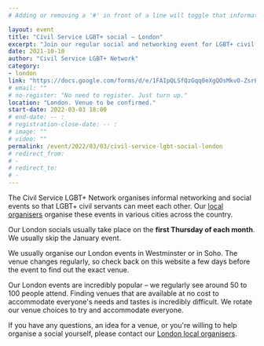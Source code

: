 ```yaml
---
# Adding or removing a '#' in front of a line will toggle that information off and on from being processed. 

layout: event
title: "Civil Service LGBT+ social – London"
excerpt: "Join our regular social and networking event for LGBT+ civil servants based in and around London."
date: 2021-10-10
author: "Civil Service LGBT+ Network"
category: 
- london
link: "https://docs.google.com/forms/d/e/1FAIpQLSfQzGqq0eXgQOsMkvO-ZsrPRBO7rlITr2VnTR0Y1IaCN_ZRuA/viewform?usp=sf_link"
# email: ""
# no-register: "No need to register. Just turn up."
location: "London. Venue to be confirmed."
start-date: 2022-03-03 18:00
# end-date: -- :
# registration-close-date: -- :
# image: ""
# video: ""
permalink: /event/2022/03/03/civil-service-lgbt-social-london
# redirect_from: 
# - 
# redirect_to: 
# - 
---
```


The Civil Service LGBT+ Network organises informal networking and social events so that LGBT+ civil servants can meet each other. Our [local organisers](/team) organise these events in various cities across the country.

Our London socials usually take place on the **first Thursday of each month**. We usually skip the January event.

We usually organise our London events in Westminster or in Soho. The venue changes regularly, so check back on this website a few days before the event to find out the exact venue. 

Our London events are incredibly popular – we regularly see around 50 to 100 people attend. Finding venues that are available at no cost to accommodate everyone's needs and tastes is incredibly difficult. We rotate our venue choices to try and accommodate everyone.

If you have any questions, an idea for a venue, or you're willing to help organise a social yourself, please contact our [London local organisers](/team).

